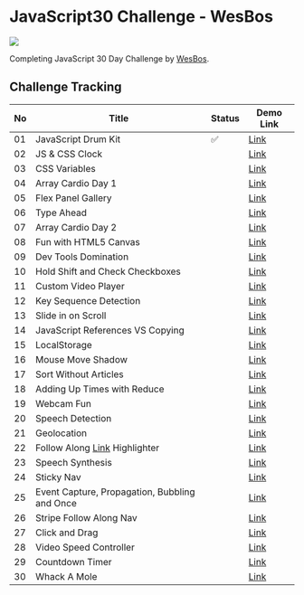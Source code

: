 # JavaScript30 Challenge - WesBos

![](https://javascript30.com/images/JS3-social-share.png)

Completing JavaScript 30 Day Challenge by [WesBos](https://wesbos.com/).

## Challenge Tracking

| No  | Title                                               | Status             | Demo Link                  |
| --- | --------------------------------------------------- | ------------------ | -------------------------- |
| 01  | JavaScript Drum Kit                                 | :white_check_mark: | [Link](http://example.com) |
| 02  | JS & CSS Clock                                      |                    | [Link](http://example.com) |
| 03  | CSS Variables                                       |                    | [Link](http://example.com) |
| 04  | Array Cardio Day 1                                  |                    | [Link](http://example.com) |
| 05  | Flex Panel Gallery                                  |                    | [Link](http://example.com) |
| 06  | Type Ahead                                          |                    | [Link](http://example.com) |
| 07  | Array Cardio Day 2                                  |                    | [Link](http://example.com) |
| 08  | Fun with HTML5 Canvas                               |                    | [Link](http://example.com) |
| 09  | Dev Tools Domination                                |                    | [Link](http://example.com) |
| 10  | Hold Shift and Check Checkboxes                     |                    | [Link](http://example.com) |
| 11  | Custom Video Player                                 |                    | [Link](http://example.com) |
| 12  | Key Sequence Detection                              |                    | [Link](http://example.com) |
| 13  | Slide in on Scroll                                  |                    | [Link](http://example.com) |
| 14  | JavaScript References VS Copying                    |                    | [Link](http://example.com) |
| 15  | LocalStorage                                        |                    | [Link](http://example.com) |
| 16  | Mouse Move Shadow                                   |                    | [Link](http://example.com) |
| 17  | Sort Without Articles                               |                    | [Link](http://example.com) |
| 18  | Adding Up Times with Reduce                         |                    | [Link](http://example.com) |
| 19  | Webcam Fun                                          |                    | [Link](http://example.com) |
| 20  | Speech Detection                                    |                    | [Link](http://example.com) |
| 21  | Geolocation                                         |                    | [Link](http://example.com) |
| 22  | Follow Along [Link](http://example.com) Highlighter |                    | [Link](http://example.com) |
| 23  | Speech Synthesis                                    |                    | [Link](http://example.com) |
| 24  | Sticky Nav                                          |                    | [Link](http://example.com) |
| 25  | Event Capture, Propagation, Bubbling and Once       |                    | [Link](http://example.com) |
| 26  | Stripe Follow Along Nav                             |                    | [Link](http://example.com) |
| 27  | Click and Drag                                      |                    | [Link](http://example.com) |
| 28  | Video Speed Controller                              |                    | [Link](http://example.com) |
| 29  | Countdown Timer                                     |                    | [Link](http://example.com) |
| 30  | Whack A Mole                                        |                    | [Link](http://example.com) |
